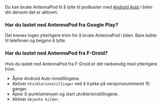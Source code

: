 Du kan bruke AntennaPod til å lytte til podkaster med [Android Auto](https://www.android.com/auto/) i bilen din dersom det er aktivert.

### Har du lastet ned AntennaPod fra **Google Play**?

Det kreves ingen ytterligere trinn for å bruke AntennaPod i bilen. Bare koble til telefonen og begynn å lytte.

### Har du lastet ned AntennaPod fra **F-Droid**?

Hvis du lastet ned AntennaPod fra F-Droid er det nødvendig med ytterligere trinn.

- Åpne Android Auto-innstillingene.
- Aktiver `Utviklerinnstillinger` ved å trykke på versjonsnummeret 10 ganger.
- Åpne 3-punktsmenyen og start utviklerinnstillingene.
- Aktiver `Ukjente kilder`.
